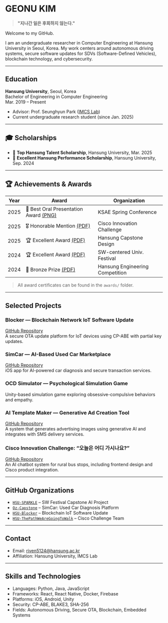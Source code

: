# GEONU KIM
> **"지나간 일은 후회하지 않는다."**

Welcome to my GitHub.

I am an undergraduate researcher in Computer Engineering at Hansung University in Seoul, Korea. My work centers around autonomous driving systems, secure software updates for SDVs (Software-Defined Vehicles), blockchain technology, and cybersecurity.

---

## Education

**Hansung University**, Seoul, Korea  
Bachelor of Engineering in Computer Engineering  
Mar. 2019 – Present  
- Advisor: Prof. Seunghyun Park ([IMCS Lab](https://imcslab.github.io/))  
- Current undergraduate research student (since Jan. 2025)

---

## 🎓 Scholarships

- 🏅 **Top Hansung Talent Scholarship**, Hansung University, Mar. 2025  
- 🥈 **Excellent Hansung Performance Scholarship**, Hansung University, Sep. 2024  

---

## 🏆 Achievements & Awards

| Year | Award | Organization |
|------|-------|--------------|
| 2025 | 🥇 Best Oral Presentation Award [(PNG)](./awards/ksae_2025.png) | KSAE Spring Conference |
| 2025 | 🎖️ Honorable Mention [(PDF)](./awards/cisco_2025.pdf) | Cisco Innovation Challenge |
| 2025 | 🏆 Excellent Award [(PDF)](./awards/capstone_spring_2025.pdf) | Hansung Capstone Design |
| 2024 | 🏆 Excellent Award [(PDF)](./awards/sw_festival_2024.pdf) | SW-centered Univ. Festival |
| 2024 | 🥉 Bronze Prize [(PDF)](./awards/engineering_2024.pdf) | Hansung Engineering Competition |

> All award certificates can be found in the `awards/` folder.

---

## Selected Projects

### Blocker — Blockchain Network IoT Software Update  
[GitHub Repository](https://github.com/HSU-Blocker)  
A secure OTA update platform for IoT devices using CP-ABE with partial key updates.

### SimCar — AI-Based Used Car Marketplace  
[GitHub Repository](https://github.com/Oz-Capstone)  
iOS app for AI-powered car diagnosis and secure transaction services.

### OCD Simulator — Psychological Simulation Game  
Unity-based simulation game exploring obsessive-compulsive behaviors and empathy.

### AI Template Maker — Generative Ad Creation Tool  
[GitHub Repository](https://github.com/HSU-SPARKLE)  
A system that generates advertising images using generative AI and integrates with SMS delivery services.

### Cisco Innovation Challenge: “오늘은 어디 가시나요?”  
[GitHub Repository](https://github.com/HSU-ThePathWeAreGoingToWalk)  
An AI chatbot system for rural bus stops, including frontend design and Cisco product integration.

---

## GitHub Organizations

- [`HSU-SPARKLE`](https://github.com/HSU-SPARKLE) – SW Festival Capstone AI Project  
- [`Oz-Capstone`](https://github.com/Oz-Capstone) – SimCar: Used Car Diagnosis Platform  
- [`HSU-Blocker`](https://github.com/HSU-Blocker) – Blockchain IoT Software Update  
- [`HSU-ThePathWeAreGoingToWalk`](https://github.com/HSU-ThePathWeAreGoingToWalk) – Cisco Challenge Team

---

## Contact

- Email: [riven5124@hansung.ac.kr](mailto:riven5124@hansung.ac.kr)  
- Affiliation: Hansung University, IMCS Lab

---

## Skills and Technologies

- Languages: Python, Java, JavaScript  
- Frameworks: React, React Native, Docker, Firebase  
- Platforms: iOS, Android, Unity  
- Security: CP-ABE, BLAKE3, SHA-256  
- Fields: Autonomous Driving, Secure OTA, Blockchain, Embedded Systems
